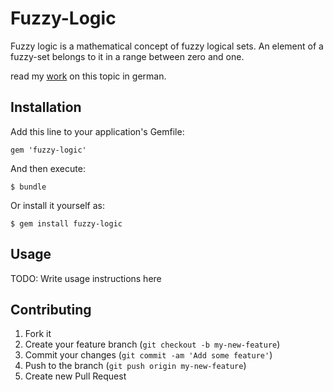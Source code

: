 # Fuzzy-Logic

Fuzzy logic is a mathematical concept of fuzzy logical sets.
An element of a fuzzy-set belongs to it in a range between zero and one.

read my [work](http://writedown.eu/wp-content/uploads/2013/01/fuzzy-logik_fuzzy-regeln.pdf) on this topic in german.

## Installation

Add this line to your application's Gemfile:

    gem 'fuzzy-logic'

And then execute:

    $ bundle

Or install it yourself as:

    $ gem install fuzzy-logic

## Usage

TODO: Write usage instructions here

## Contributing

1. Fork it
2. Create your feature branch (`git checkout -b my-new-feature`)
3. Commit your changes (`git commit -am 'Add some feature'`)
4. Push to the branch (`git push origin my-new-feature`)
5. Create new Pull Request
